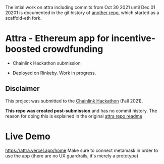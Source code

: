 The intial work on attra including commits from Oct 30 2021 until Dec 01 20201 is documented in the git history of [another repo](https://github.com/dvinubius/attra), which started as a scaffold-eth fork.

# Attra - Ethereum app for incentive-boosted crowdfunding

- Chainlink Hackathon submission

- Deployed on Rinkeby. Work in progress. 

## Disclaimer 

This project was submitted to the [Chainlink Hackathon](https://chain.link/hackathon) (Fall 2021).

**This repo was created post-submission** and has no commit history. The reason for doing this is explained in the original [attra repo readme](https://github.com/dvinubius/attra)

# Live Demo
https://attra.vercel.app/home
Make sure to connect metamask in order to use the app (there are no UX guardrails, it's merely a prototype)
